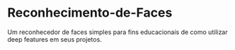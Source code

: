 # Reconhecimento-de-Faces
Um reconhecedor de faces simples para fins educacionais de como utilizar deep features em seus projetos.
